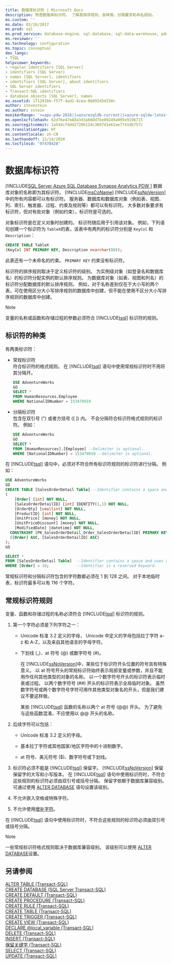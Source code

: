 ```yaml
---
title: 数据库标识符 | Microsoft Docs
description: 熟悉数据库标识符。 了解其排序规则、各种类、分隔要求和命名规则。
ms.custom: ''
ms.date: 03/16/2017
ms.prod: sql
ms.prod_service: database-engine, sql-database, sql-data-warehouse, pdw
ms.reviewer: ''
ms.technology: configuration
ms.topic: conceptual
dev_langs:
- TSQL
helpviewer_keywords:
- regular identifiers [SQL Server]
- identifiers [SQL Server]
- names [SQL Server], identifiers
- identifiers [SQL Server], about identifiers
- SQL Server identifiers
- Transact-SQL identifiers
- database objects [SQL Server], names
ms.assetid: 171291bb-f57f-4ad1-8cea-0b092d5d150c
author: stevestein
ms.author: sstein
monikerRange: '>=aps-pdw-2016||=azuresqldb-current||=azure-sqldw-latest||>=sql-server-2016||>=sql-server-linux-2017||=azuresqldb-mi-current'
ms.openlocfilehash: 62d76e47e88a3d3a660d7be89249a995e919b715
ms.sourcegitcommit: 1a544cf4dd2720b124c3697d1e62ae7741db757c
ms.translationtype: HT
ms.contentlocale: zh-CN
ms.lasthandoff: 12/14/2020
ms.locfileid: "97478428"
---
```

# <a name="database-identifiers"></a>数据库标识符

[!INCLUDE[SQL Server Azure SQL Database Synapse Analytics PDW ](../../includes/applies-to-version/sql-asdb-asdbmi-asa-pdw.md)]
  数据库对象的名称即为其标识符。 [!INCLUDE[msCoName](../../includes/msconame-md.md)] [!INCLUDE[ssNoVersion](../../includes/ssnoversion-md.md)] 中的所有内容都可以有标识符。 服务器、数据库和数据库对象（例如表、视图、列、索引、触发器、过程、约束及规则等）都可以有标识符。 大多数对象要求有标识符，但对有些对象（例如约束），标识符是可选的。

 对象标识符是在定义对象时创建的。 标识符随后用于引用该对象。 例如，下列语句创建一个标识符为 `TableX`的表，该表中有两列的标识符分别是 `KeyCol` 和 `Description`：

```sql
CREATE TABLE TableX
(KeyCol INT PRIMARY KEY, Description nvarchar(80));
```

 此表还有一个未命名的约束。 `PRIMARY KEY` 约束没有标识符。

 标识符的排序规则取决于定义标识符的级别。 为实例级对象（如登录名和数据库名）的标识符分配实例的默认排序规则。 为数据库对象（如表、视图和列名）的标识符分配数据库的默认排序规则。 例如，对于名称差别仅在于大小写的两个表，可在使用区分大小写排序规则的数据库中创建，但不能在使用不区分大小写排序规则的数据库中创建。

> [!NOTE]  
> 变量的名称或函数和存储过程的参数必须符合 [!INCLUDE[tsql](../../includes/tsql-md.md)] 标识符的规则。

## <a name="classes-of-identifiers"></a>标识符的种类
有两类标识符：

-  常规标识符    
   符合标识符的格式规则。 在 [!INCLUDE[tsql](../../includes/tsql-md.md)] 语句中使用常规标识符时不用将其分隔开。

   ```sql
   USE AdventureWorks
   GO
   SELECT *
   FROM HumanResources.Employee
   WHERE NationalIDNumber = 153479919
   ```

-  分隔标识符    
   包含在双引号 (") 或者方括号 ([ ]) 内。 不会分隔符合标识符格式规则的标识符。 例如：

   ```sql
   USE AdventureWorks
   GO
   SELECT *
   FROM [HumanResources].[Employee] --Delimiter is optional.
   WHERE [NationalIDNumber] = 153479919 --Delimiter is optional.
   ```

在 [!INCLUDE[tsql](../../includes/tsql-md.md)] 语句中，必须对不符合所有标识符规则的标识符进行分隔。 例如：

```sql
USE AdventureWorks
GO
CREATE TABLE [SalesOrderDetail Table] --Identifier contains a space and uses a reserved keyword.
(
    [Order] [int] NOT NULL,
    [SalesOrderDetailID] [int] IDENTITY(1,1) NOT NULL,
    [OrderQty] [smallint] NOT NULL,
    [ProductID] [int] NOT NULL,
    [UnitPrice] [money] NOT NULL,
    [UnitPriceDiscount] [money] NOT NULL,
    [ModifiedDate] [datetime] NOT NULL,
  CONSTRAINT [PK_SalesOrderDetail_Order_SalesOrderDetailID] PRIMARY KEY CLUSTERED 
  ([Order] ASC, [SalesOrderDetailID] ASC)
);
GO

SELECT *
FROM [SalesOrderDetail Table]  --Identifier contains a space and uses a reserved keyword.
WHERE [Order] = 10;            --Identifier is a reserved keyword.
```

常规标识符和分隔标识符包含的字符数都必须在 1 到 128 之间。 对于本地临时表，标识符最多可以有 116 个字符。

## <a name="rules-for-regular-identifiers"></a>常规标识符规则
 变量、函数和存储过程的名称必须符合 [!INCLUDE[tsql](../../includes/tsql-md.md)] 标识符的规则。

1.  第一个字符必须是下列字符之一：

    -   Unicode 标准 3.2 定义的字母， Unicode 中定义的字母包括拉丁字符 a-z 和 A-Z，以及来自其他语言的字母字符。

    -   下划线 (\_)、at 符号 (@) 或数字符号 (#)。

        在 [!INCLUDE[ssNoVersion](../../includes/ssnoversion-md.md)]中，某些位于标识符开头位置的符号具有特殊意义。 以 at 符号开头的常规标识符始终表示局部变量或参数，并且不能用作任何其他类型的对象的名称。 以一个数字符号开头的标识符表示临时表或过程。 以两个数字符号 (##) 开头的标识符表示全局临时对象。 虽然数字符号或两个数字符号字符可用作其他类型对象名的开头，但是我们建议不要这样做。

        某些 [!INCLUDE[tsql](../../includes/tsql-md.md)] 函数的名称以两个 at 符号 (@@) 开头。 为了避免与这些函数混淆，不应使用以 @@ 开头的名称。

2.  后续字符可以包括：

    -   Unicode 标准 3.2 定义的字母。

    -   基本拉丁字符或其他国家/地区字符中的十进制数字。

    -   at 符号、美元符号 ($)、数字符号或下划线。

3.  标识符必须不能是 [!INCLUDE[tsql](../../includes/tsql-md.md)] 保留字。 [!INCLUDE[ssNoVersion](../../includes/ssnoversion-md.md)] 保留保留字的大写和小写版本。 在 [!INCLUDE[tsql](../../includes/tsql-md.md)] 语句中使用标识符时，不符合这些规则的标识符必须由双引号或括号分隔。 保留字依赖于数据库兼容级别。 可通过使用 [ALTER DATABASE](../../t-sql/statements/alter-database-transact-sql-compatibility-level.md) 语句设置该级别。

4.  不允许嵌入空格或特殊字符。

5.  不允许使用[增补字符](../../relational-databases/collations/collation-and-unicode-support.md#Supplementary_Characters)。

 在 [!INCLUDE[tsql](../../includes/tsql-md.md)] 语句中使用标识符时，不符合这些规则的标识符必须由双引号或括号分隔。

> [!NOTE]
> 一些常规标识符格式规则取决于数据库兼容级别。 该级别可以使用 [ALTER DATABASE](../../t-sql/statements/alter-database-transact-sql-compatibility-level.md)设置。

## <a name="see-also"></a>另请参阅
[ALTER TABLE (Transact-SQL)](../../t-sql/statements/alter-table-transact-sql.md)   
[CREATE DATABASE (SQL Server Transact-SQL)](../../t-sql/statements/create-database-transact-sql.md)   
[CREATE DEFAULT (Transact-SQL)](../../t-sql/statements/create-default-transact-sql.md)   
[CREATE PROCEDURE (Transact-SQL)](../../t-sql/statements/create-procedure-transact-sql.md)   
[CREATE RULE (Transact-SQL)](../../t-sql/statements/create-rule-transact-sql.md)   
[CREATE TABLE (Transact-SQL)](../../t-sql/statements/create-table-transact-sql.md)   
[CREATE TRIGGER (Transact-SQL)](../../t-sql/statements/create-trigger-transact-sql.md)   
[CREATE VIEW (Transact-SQL)](../../t-sql/statements/create-view-transact-sql.md)   
[DECLARE @local_variable (Transact-SQL)](../../t-sql/language-elements/declare-local-variable-transact-sql.md)   
[DELETE (Transact-SQL)](../../t-sql/statements/delete-transact-sql.md)   
[INSERT (Transact-SQL)](../../t-sql/statements/insert-transact-sql.md)   
[保留关键字 (Transact-SQL)](../../t-sql/language-elements/reserved-keywords-transact-sql.md)   
[SELECT (Transact-SQL)](../../t-sql/queries/select-transact-sql.md)   
[UPDATE (Transact-SQL)](../../t-sql/queries/update-transact-sql.md)